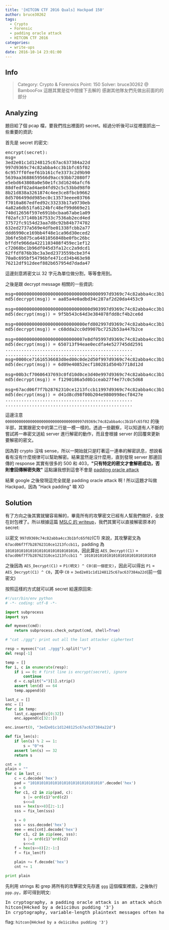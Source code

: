 ```yaml
---
title: '[HITCON CTF 2016 Quals] Hackpad 150'
author: bruce30262
tags:
  - Crypto
  - Forensic
  - padding oracle attack
  - HITCON CTF 2016
categories:
  - write-ups
date: 2016-10-14 23:01:00
---
```

## Info  
> Category: Crypto & Forensics
> Point: 150
> Solver: bruce30262 @ BambooFox
> 這題其實是從中間接下去解的
> 感謝其他隊友們先做出前面的的部分

## Analyzing
題目給了個 pcap 檔，要我們找出裡面的 secret。經過分析後可以從裡面抓出一些重要的資訊:

首先是 secret 的密文:
<pre>
encrypt(secret):
msg=
3ed2e01c1d1248125c67ac637384a22d
997d9369c74c82abba4cc3b1bfc65f02 
6c957ff0feef61b161cfe3373c2d9b90
5639aa3688659566d9acc93bb72080f7
e5ebd643808a0e50e1fc3d16246afcf6
88dfedf02ad4ae84fd92c5c53bbd98f0
8b21d838a3261874c4ee3ce8fbcb9662
8d5706499dd985ec0c13573eeee03766
f7010a867edfed92c33233b17a9730eb
4a82a6db51fa6124bfc48ef99d669e21
740d12656f597e691bbcbaa67abe1a09
f02afc37140b167533c7536ab2ecd4ed
37572fc9154d23aa7d8c92b84b774702
632ed2737a569e4dfbe01338fcbb2a77
ddd6990ce169bb4f48e1ca96d30eced2
3b6fe5b875ca6481056848be0fbc26bc
bffdfe966da4221103408f459ec1ef12
c72068bc1b96df045d3fa12cc2a9dcd1
62ffdf876b3bc3a3ed2373559bcbe3f4
70a8c695bf54796bfe471cd34b463e98
76212df912deef882b657954d7dada47
</pre>

這邊刻意將密文以 32 字元為單位做分割，等等會用到。

之後是跟 decrypt message 相關的一些資訊:

<pre>
msg=00000000000000000000000000000000997d9369c74c82abba4cc3b1bfc65f02
md5(decrypt(msg)) = aa85a4e0adbd34c287af2d20da4453c9

msg=0000000000000000000000000000d903997d9369c74c82abba4cc3b1bfc65f02
md5(decrypt(msg)) = 9f5b543c64d3e384078fdd8cf4b2ce6d

msg=00000000000000000000000000efd802997d9369c74c82abba4cc3b1bfc65f02
md5(decrypt(msg)) = c68dda2cc0d9907bc7252b53a447b2ce

msg=00000000000000000000000007e8df05997d9369c74c82abba4cc3b1bfc65f02
md5(decrypt(msg)) = 650713f94eae0ecdfa4e527745dd2591
................................................
................................................
msg=0000ce71616536683d0ed00c0de2d50f997d9369c74c82abba4cc3b1bfc65f02
md5(decrypt(msg)) = 6d09e40852ecf180281d504b7718d12d

msg=00b3cf70606437693c0fd10d0ce3d40e997d9369c74c82abba4cc3b1bfc65f02
md5(decrypt(msg)) = f1290186a5d0b1ceab27f4e77c0c5d68

msg=67acd06f7f7b28762310ce1213fccb11997d9369c74c82abba4cc3b1bfc65f02
md5(decrypt(msg)) = d41d8cd98f00b204e9800998ecf8427e
................................................
................................................
</pre>

這邊注意 `00000000000000000000000000000000997d9369c74c82abba4cc3b1bfc65f02` 的後半部，其實跟密文中的第二行是一模一樣的。透過一些觀察，可以知道有人不斷的嘗試將一串密文送給 server 進行解密的動作，而且會根據 server 的回覆來更新要解密的密文。

因為對 crypto 沒啥 sense，所以一開始就只是盯著這一連串的解密訊息，想說看看有沒有什麼規律可以幫助解密。結果當然是沒什麼用，直到發現 server 那邊回傳的 response 其實有很多的 500 和 403，**"只有特定的密文才會解密成功，否則會回傳解密失敗"** 這點讓我想到這會不會是 [padding oracle attack](https://en.wikipedia.org/wiki/Padding_oracle_attack)

結果 google 之後發現這完全就是 padding oracle attack 啊 ! 所以這題才叫做 Hackpad，因為 "Hack padding" 嘛 XD

## Solution
有了方向之後其實就蠻容易解的，畢竟所有的攻擊密文已經有人幫我們做好，全放在封包裡了。所以根據這篇 [MSLC 的 writeup](http://mslc.ctf.su/wp/codegate-ctf-2011-crypto-400/)，我們其實可以直接解密原本的 secret:

以密文 `997d9369c74c82abba4cc3b1bfc65f02`(C1) 來說，其攻擊密文為 `67acd06f7f7b28762310ce1213fccb11`，padding 為 `10101010101010101010101010101010`，因此算出 `AES_Decrypt(C1)` = `67acd06f7f7b28762310ce1213fccb11 ^ 10101010101010101010101010101010`

之後因為 `AES_Decrypt(C1)` = `P1(明文) ^ C0(前一個密文)`，因此可以得出 `P1` = `AES_Decrypt(C1) ^ C0`，其中 `C0` = `3ed2e01c1d1248125c67ac637384a22d`(前一個密文)

按照這樣的方式就可以將 secret 給還原回來:
```python ppp.py
#!/usr/bin/env python
# -*- coding: utf-8 -*-

import subprocess
import sys

def myexec(cmd):
    return subprocess.check_output(cmd, shell=True)

# "cat ./ggg": print out all the last attacker ciphertext

resp = myexec("cat ./ggg").split("\n")
del resp[-1]

temp = []
for i, c in enumerate(resp):
    if i == 0: # first line is encrypt(secret), ignore
        continue
    d = c.split("=")[1].strip()
    assert len(d) == 64
    temp.append(d)

last_c = []
enc = []
for c in temp:
    last_c.append(c[0:32])
    enc.append(c[32::])

enc.insert(0, "3ed2e01c1d1248125c67ac637384a22d")

def fix_len(s):
    if len(s) % 2 == 1:
        s = "0"+s
    assert len(s) == 32
    return s

cnt = 0
plain = ""
for c in last_c:
    c = c.decode('hex')
    pad = "10101010101010101010101010101010".decode('hex')
    s = 0
    for c1, c2 in zip(pad, c):
        s |= ord(c1)^ord(c2)
        s<<=8
    sss = hex(s>>8)[2:-1:]
    sss = fix_len(sss)

    s = 0
    sss = sss.decode('hex')
    eee = enc[cnt].decode('hex')
    for c1, c2 in zip(eee, sss):
        s |= ord(c1)^ord(c2)
        s<<=8
    f = hex(s>>8)[2:-1:]
    f = fix_len(f)

    plain += f.decode('hex')
    cnt += 1

print plain
```

先利用 strings 和 grep 將所有的攻擊密文先存進 `ggg` 這個檔案裡面，之後執行 `ppp.py`，即可得到明文:
<pre>
In cryptography, a padding oracle attack is an attack which is performed using the padding of a cryptographic message.
hitcon{H4cked by a de1ici0us pudding '3'}
In cryptography, variable-length plaintext messages often have to be padded (expanded) to be compatible with the underlying cryptographic primitive.
</pre>

flag: `hitcon{H4cked by a de1ici0us pudding '3'}`
